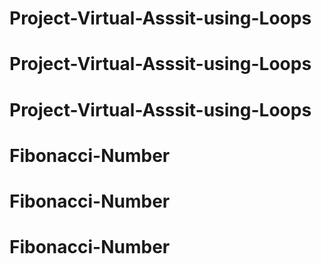 # Project-Virtual-Asssit-using-Loops
# Project-Virtual-Asssit-using-Loops
# Project-Virtual-Asssit-using-Loops
# Fibonacci-Number
# Fibonacci-Number
# Fibonacci-Number
